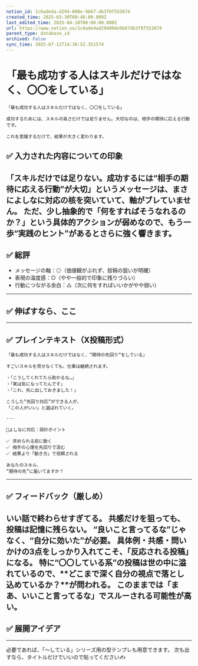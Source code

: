 ```yaml
---
notion_id: 1c6ade4a-d294-808e-9b67-db3f8f553674
created_time: 2025-03-30T09:48:00.000Z
last_edited_time: 2025-04-18T00:00:00.000Z
url: https://www.notion.so/1c6ade4ad294808e9b67db3f8f553674
parent_type: database_id
archived: False
sync_time: 2025-07-12T14:38:52.351574
---
```


# 「最も成功する人はスキルだけではなく、〇〇をしている」

```plain text
「最も成功する人はスキルだけではなく、〇〇をしている」

成功するためには、スキルの高さだけでは足りません。大切なのは、相手の期待に応える行動です。

これを意識するだけで、結果が大きく変わります。
```
## ✅ 入力された内容についての印象
「スキルだけでは足りない。成功するには“相手の期待に応える行動”が大切」というメッセージは、まさによしなに対応の核を突いていて、軸がブレていません。
ただ、少し抽象的で「何をすればそうなれるのか？」という具体的アクションが弱めなので、もう一歩“実践のヒント”があるとさらに強く響きます。
---
## ✅ 総評
- メッセージの軸：◎（価値観がぶれず、投稿の狙いが明確）
- 表現の温度感：○（やや一般的で印象に残りづらい）
- 行動につながる余白：△（次に何をすればいいかがやや弱い）
---
## ✅ 伸ばすなら、ここ
---
## ✅ プレインテキスト（X投稿形式）
```plain text
「最も成功する人はスキルだけではなく、“期待の先回り”をしている」

すごいスキルを見せなくても、仕事は継続されます。

・「こうしてくれてたら助かるな…」
・「実は気になってたんです」
・「これ、先に出しておきました！」

こうした“先回り対応”ができる人が、
「この人がいい」と選ばれていく。

---

📌よしなに対応：設計ポイント

✅ 求められる前に動く
✅ 相手の心理を先回りで汲む
✅ 結果より「動き方」で信頼される

あなたのスキル、
“期待の先”に届いてますか？
```
---
## ✅ フィードバック（厳しめ）
いい話で終わらせすぎてる。
共感だけを狙っても、投稿は記憶に残らない。
“良いこと言ってるな”じゃなく、“自分に効いた”が必要。
具体例・共感・問いかけの3点をしっかり入れてこそ、「反応される投稿」になる。
特に“〇〇している系”の投稿は世の中に溢れているので、**どこまで深く自分の視点で落とし込めているか？**が問われる。
このままでは「まあ、いいこと言ってるな」でスルーされる可能性が高い。
---
## ✅ 展開アイデア
---
必要であれば、「〜している」シリーズ用の型テンプレも用意できます。
次も出すなら、タイトルだけでいいので貼ってください✍️